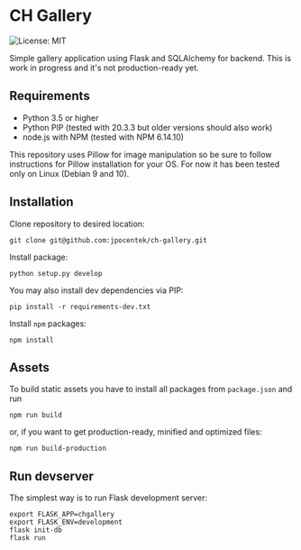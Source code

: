# CH Gallery

![License: MIT](https://img.shields.io/github/license/commonality/readme-inspector.svg)

Simple gallery application using Flask and SQLAlchemy for backend. This is work in progress and it's not production-ready
yet.

## Requirements

* Python 3.5 or higher
* Python PIP (tested with 20.3.3 but older versions should also work)
* node.js with NPM (tested with NPM 6.14.10)

This repository uses Pillow for image manipulation so be sure to follow instructions for Pillow installation for your OS.
For now it has been tested only on Linux (Debian 9 and 10).

## Installation

Clone repository to desired location:
```
git clone git@github.com:jpocentek/ch-gallery.git
```

Install package:
```
python setup.py develop
```

You may also install dev dependencies via PIP:
```
pip install -r requirements-dev.txt
```

Install `npm` packages:
```
npm install
```

## Assets

To build static assets you have to install all packages from `package.json` and run
```
npm run build
```
or, if you want to get production-ready, minified and optimized files:
```
npm run build-production
```

## Run devserver

The simplest way is to run Flask development server:
```
export FLASK_APP=chgallery
export FLASK_ENV=development
flask init-db
flask run
```
